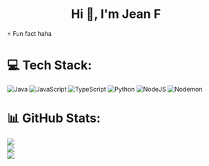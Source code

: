 <h1 align="center">Hi 👋, I'm Jean F</h1>

⚡ Fun fact haha


# 💻 Tech Stack:
![Java](https://img.shields.io/badge/java-%23ED8B00.svg?style=for-the-badge&logo=openjdk&logoColor=white) ![JavaScript](https://img.shields.io/badge/javascript-%23323330.svg?style=for-the-badge&logo=javascript&logoColor=%23F7DF1E) ![TypeScript](https://img.shields.io/badge/typescript-%23007ACC.svg?style=for-the-badge&logo=typescript&logoColor=white) ![Python](https://img.shields.io/badge/python-3670A0?style=for-the-badge&logo=python&logoColor=ffdd54) ![NodeJS](https://img.shields.io/badge/node.js-6DA55F?style=for-the-badge&logo=node.js&logoColor=white) ![Nodemon](https://img.shields.io/badge/NODEMON-%23323330.svg?style=for-the-badge&logo=nodemon&logoColor=%BBDEAD)
# 📊 GitHub Stats:
![](https://github-readme-stats.vercel.app/api?username=JeanFabioGruber&theme=dark&hide_border=false&include_all_commits=true&count_private=false)<br/>
![](https://github-readme-streak-stats.herokuapp.com/?user=JeanFabioGruber&theme=dark&hide_border=false)<br/>
![](https://github-readme-stats.vercel.app/api/top-langs/?username=JeanFabioGruber&theme=dark&hide_border=false&include_all_commits=true&count_private=false&layout=compact)

<!-- Proudly created with GPRM ( https://gprm.itsvg.in ) -->
